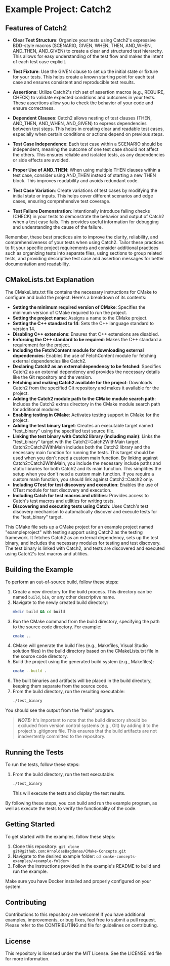 # Example Project: Catch2

## Features of Catch2

- **Clear Test Structure**: Organize your tests using Catch2's expressive BDD-style macros (SCENARIO, GIVEN, WHEN, THEN, AND_WHEN, AND_THEN, AND_GIVEN) to create a clear and structured test hierarchy. This allows for easy understanding of the test flow and makes the intent of each test case explicit.

- **Test Fixture**: Use the GIVEN clause to set up the initial state or fixture for your tests. This helps create a known starting point for each test case and ensures consistent and reproducible test results.

- **Assertions**: Utilize Catch2's rich set of assertion macros (e.g., REQUIRE, CHECK) to validate expected conditions and outcomes in your tests. These assertions allow you to check the behavior of your code and ensure correctness.

- **Dependent Clauses**: Catch2 allows nesting of test clauses (THEN, AND_THEN, AND_WHEN, AND_GIVEN) to express dependencies between test steps. This helps in creating clear and readable test cases, especially when certain conditions or actions depend on previous steps.

- **Test Case Independence**: Each test case within a SCENARIO should be independent, meaning the outcome of one test case should not affect the others. This ensures reliable and isolated tests, as any dependencies or side effects are avoided.

- **Proper Use of AND_THEN**: When using multiple THEN clauses within a test case, consider using AND_THEN instead of starting a new THEN block. This improves readability and avoids redundant code.

- **Test Case Variation**: Create variations of test cases by modifying the initial state or inputs. This helps cover different scenarios and edge cases, ensuring comprehensive test coverage.

- **Test Failure Demonstration**: Intentionally introduce failing checks (CHECK) in your tests to demonstrate the behavior and output of Catch2 when a test case fails. This provides useful information for debugging and understanding the cause of the failure.

Remember, these best practices aim to improve the clarity, reliability, and comprehensiveness of your tests when using Catch2. Tailor these practices to fit your specific project requirements and consider additional practices such as organizing tests into separate files, using sections to group related tests, and providing descriptive test case and assertion messages for better documentation and readability.

##  CMakeLists.txt Explanation

The CMakeLists.txt file contains the necessary instructions for CMake to configure and build the project. Here's a breakdown of its contents:

- **Setting the minimum required version of CMake**: Specifies the minimum version of CMake required to run the project.
- **Setting the project name**: Assigns a name to the CMake project.
- **Setting the C++ standard to 14**: Sets the C++ language standard to version 14.
- **Disabling C++ extensions**: Ensures that C++ extensions are disabled.
- **Enforcing the C++ standard to be required**: Makes the C++ standard a requirement for the project.
- **Including the FetchContent module for downloading external dependencies**: Enables the use of FetchContent module for fetching external dependencies like Catch2.
- **Declaring Catch2 as an external dependency to be fetched**: Specifies Catch2 as an external dependency and provides the necessary details like the Git repository and the version.
- **Fetching and making Catch2 available for the project**: Downloads Catch2 from the specified Git repository and makes it available for the project.
- **Adding the Catch2 module path to the CMake module search path**: Includes the Catch2 extras directory in the CMake module search path for additional modules.
- **Enabling testing in CMake**: Activates testing support in CMake for the project.
- **Adding the test binary target**: Creates an executable target named "test_binary" using the specified test source file.
- **Linking the test binary with Catch2 library (including main)**: Links the "test_binary" target with the Catch2::Catch2WithMain target. Catch2::Catch2WithMain includes both the Catch2 library and the necessary main function for running the tests. This target should be used when you don't need a custom main function. By linking against Catch2::Catch2WithMain, you include the necessary include paths and static libraries for both Catch2 and its main function. This simplifies the setup when you don't need a custom main function. If you require a custom main function, you should link against Catch2::Catch2 only.
- **Including CTest for test discovery and execution**: Enables the use of CTest module for test discovery and execution.
- **Including Catch for test macros and utilities**: Provides access to Catch's test macros and utilities for writing tests.
- **Discovering and executing tests using Catch**: Uses Catch's test discovery mechanism to automatically discover and execute tests for the "test_binary" target.

This CMake file sets up a CMake project for an example project named "exampleproject" with testing support using Catch2 as the testing framework. It fetches Catch2 as an external dependency, sets up the test binary, and includes the necessary modules for testing and test discovery. The test binary is linked with Catch2, and tests are discovered and executed using Catch2's test macros and utilities.


## Building the Example

To perform an out-of-source build, follow these steps:

1. Create a new directory for the build process. This directory can be named `build`, `bin`, or any other descriptive name.
2. Navigate to the newly created build directory:
   ```bash
   mkdir build && cd build
   ```
3. Run the CMake command from the build directory, specifying the path to the source code directory. For example:
   ```bash
   cmake ..
   ```
4. CMake will generate the build files (e.g., Makefiles, Visual Studio solution files) in the build directory based on the CMakeLists.txt file in the source code directory.
5. Build the project using the generated build system (e.g., Makefiles):
   ```bash
   cmake --build .
   ```
6. The built binaries and artifacts will be placed in the build directory, keeping them separate from the source code.
7. From the build directory, run the resulting executable:
   ```bash
   ./test_binary
   ```
You should see the output from the "hello" program.

> **_NOTE:_** It's important to note that the build directory should be excluded from version control systems (e.g., Git) by adding it to the project's .gitignore file. This ensures that the build artifacts are not inadvertently committed to the repository.

## Running the Tests
To run the tests, follow these steps:

1. From the build directory, run the test executable:
   ```bash
   ./test_binary
   ```
   This will execute the tests and display the test results.

By following these steps, you can build and run the example program, as well as execute the tests to verify the functionality of the code.

## Getting Started

To get started with the examples, follow these steps:

1. Clone this repository: `git clone git@github.com:ArnoldasBagdonas/CMake-Concepts.git`
2. Navigate to the desired example folder: `cd cmake-concepts-examples/<example-folder>`
3. Follow the instructions provided in the example's README to build and run the example.

Make sure you have Docker installed and properly configured on your system.

## Contributing

Contributions to this repository are welcome! If you have additional examples, improvements, or bug fixes, feel free to submit a pull request. Please refer to the CONTRIBUTING.md file for guidelines on contributing.

## License

This repository is licensed under the MIT License. See the LICENSE.md file for more information.
